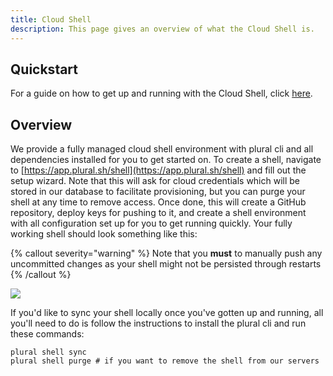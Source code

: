 ```yaml
---
title: Cloud Shell
description: This page gives an overview of what the Cloud Shell is.
---
```


## Quickstart

For a guide on how to get up and running with the Cloud Shell, click [here](/basic-setup-and-deployment/cloud-shell-quickstart).

## Overview

We provide a fully managed cloud shell environment with plural cli and all dependencies installed for you to get started on. To create a shell, navigate to [https://app.plural.sh/shell](https://app.plural.sh/shell) and fill out the setup wizard. Note that this will ask for cloud credentials which will be stored in our database to facilitate provisioning, but you can purge your shell at any time to remove access. Once done, this will create a GitHub repository, deploy keys for pushing to it, and create a shell environment with all configuration set up for you to get running quickly. Your fully working shell should look something like this:

{% callout severity="warning" %}
Note that you **must** to manually push any uncommitted changes as your shell might not be persisted through restarts
{% /callout %}

![](</assets/Screen Shot 2022-02-18 at 1.01.22 PM.png>)

If you'd like to sync your shell locally once you've gotten up and running, all you'll need to do is follow the instructions to install the plural cli and run these commands:

```
plural shell sync
plural shell purge # if you want to remove the shell from our servers
```
